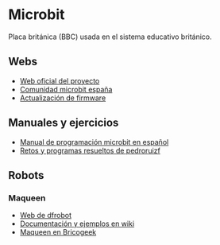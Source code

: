 # Microbit
Placa británica (BBC) usada en el sistema educativo británico.
## Webs
* [Web oficial del proyecto](https://www.microbit.org/)
* [Comunidad microbit españa](http://microes.org/)
* [Actualización de firmware](https://microbit.org/es/guide/firmware)
## Manuales y ejercicios
* [Manual de programación microbit en español](http://microes.org/descargas/manual-de-programacion-microbit.pdf)
* [Retos y programas resueltos de pedroruizf](https://github.com/pedroruizf/microbit.git)
## Robots
### Maqueen
* [Web de dfrobot](https://www.dfrobot.com/product-1783.html)
* [Documentación y ejemplos en wiki](http://wiki.dfrobot.com/micro:Maqueen_for_micro:bit_SKU:ROB0148-E(ROB0148))
* [Maqueen en Bricogeek](https://tienda.bricogeek.com/microbit/1271-robot-maqueen-para-microbit.html?search_query=dfrobot&results=44)
